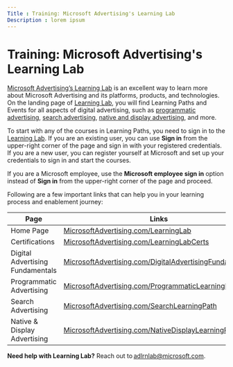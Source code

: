 ```yaml
---
Title : Training: Microsoft Advertising's Learning Lab
Description : lorem ipsum
---
```



# Training: Microsoft Advertising's Learning Lab



<a href="https://learninglab.about.ads.microsoft.com" class="xref"
target="_blank">Microsoft Advertising’s Learning Lab</a> is an excellent
way to learn more about Microsoft Advertising and its platforms,
products, and technologies. On the landing page of
<a href="https://learninglab.about.ads.microsoft.com" class="xref"
target="_blank">Learning Lab</a>, you will find Learning Paths and
Events for all aspects of digital advertising, such as <a
href="https://learninglab.about.ads.microsoft.com/course-catalog/programmatic-advertising-learning-path/"
class="xref" target="_blank">programmatic advertising</a>, <a
href="https://learninglab.about.ads.microsoft.com/course-catalog/search-advertising-learning-path/"
class="xref" target="_blank">search advertising</a>, <a
href="https://learninglab.about.ads.microsoft.com/course-catalog/native-display-advertising-learning-path/"
class="xref" target="_blank">native and display advertising</a>, and
more.

To start with any of the courses in Learning Paths, you need to sign in
to the
<a href="https://learninglab.about.ads.microsoft.com" class="xref"
target="_blank">Learning Lab</a>. If you are an existing user, you can
use **Sign in** from the upper-right corner of the page and sign in with
your registered credentials. If you are a new user, you can register
yourself at Microsoft and set up your credentials to sign in and start
the courses.

If you are a Microsoft employee, use the **Microsoft employee sign in**
option instead of **Sign in** from the upper-right corner of the page
and proceed.

Following are a few important links that can help you in your learning
process and enablement journey:

<table class="table">
<thead class="thead">
<tr class="header row">
<th id="training-microsoft-advertising-learning-lab__entry__1"
class="entry colsep-1 rowsep-1">Page</th>
<th id="training-microsoft-advertising-learning-lab__entry__2"
class="entry colsep-1 rowsep-1">Links</th>
</tr>
</thead>
<tbody class="tbody">
<tr class="odd row">
<td class="entry colsep-1 rowsep-1"
headers="training-microsoft-advertising-learning-lab__entry__1">Home
Page</td>
<td class="entry colsep-1 rowsep-1"
headers="training-microsoft-advertising-learning-lab__entry__2"><a
href="https://learninglab.about.ads.microsoft.com/" class="xref"
target="_blank">MicrosoftAdvertising.com/LearningLab</a></td>
</tr>
<tr class="even row">
<td class="entry colsep-1 rowsep-1"
headers="training-microsoft-advertising-learning-lab__entry__1">Certifications</td>
<td class="entry colsep-1 rowsep-1"
headers="training-microsoft-advertising-learning-lab__entry__2"><a
href="https://learninglab.about.ads.microsoft.com/training/training-certification/"
class="xref"
target="_blank">MicrosoftAdvertising.com/LearningLabCerts</a></td>
</tr>
<tr class="odd row">
<td class="entry colsep-1 rowsep-1"
headers="training-microsoft-advertising-learning-lab__entry__1">Digital
Advertising Fundamentals</td>
<td class="entry colsep-1 rowsep-1"
headers="training-microsoft-advertising-learning-lab__entry__2"><a
href="https://learninglab.about.ads.microsoft.com/topics/Digital-Advertising-Fundamentals/"
class="xref"
target="_blank">MicrosoftAdvertising.com/DigitalAdvertisingFundamentals</a></td>
</tr>
<tr class="even row">
<td class="entry colsep-1 rowsep-1"
headers="training-microsoft-advertising-learning-lab__entry__1">Programmatic
Advertising</td>
<td class="entry colsep-1 rowsep-1"
headers="training-microsoft-advertising-learning-lab__entry__2"><a
href="https://learninglab.about.ads.microsoft.com/course-catalog/programmatic-advertising-learning-path/"
class="xref"
target="_blank">MicrosoftAdvertising.com/ProgrammaticLearningPath</a></td>
</tr>
<tr class="odd row">
<td class="entry colsep-1 rowsep-1"
headers="training-microsoft-advertising-learning-lab__entry__1">Search
Advertising</td>
<td class="entry colsep-1 rowsep-1"
headers="training-microsoft-advertising-learning-lab__entry__2"><a
href="https://learninglab.about.ads.microsoft.com/course-catalog/search-advertising-learning-path/"
class="xref"
target="_blank">MicrosoftAdvertising.com/SearchLearningPath</a></td>
</tr>
<tr class="even row">
<td class="entry colsep-1 rowsep-1"
headers="training-microsoft-advertising-learning-lab__entry__1">Native
&amp; Display Advertising</td>
<td class="entry colsep-1 rowsep-1"
headers="training-microsoft-advertising-learning-lab__entry__2"><a
href="https://learninglab.about.ads.microsoft.com/course-catalog/native-display-advertising-learning-path/"
class="xref"
target="_blank">MicrosoftAdvertising.com/NativeDisplayLearningPath</a></td>
</tr>
</tbody>
</table>

**Need help with Learning Lab?** Reach out
to <a href="mailto:adlrnlab@microsoft.com" class="xref"
target="_blank">adlrnlab@microsoft.com</a>.




